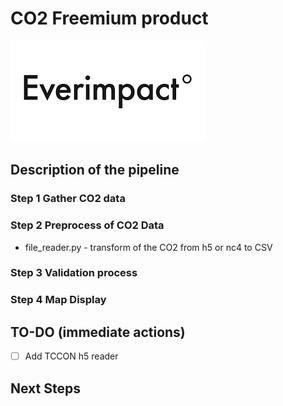 # CO2 Freemium product 
![Logo](Everimpact_logo.png)

## Description of the pipeline

### Step 1 Gather CO2 data

### Step 2 Preprocess of CO2 Data

- file_reader.py - transform of the CO2 from h5 or nc4 to CSV

### Step 3 Validation process

### Step 4 Map Display

## TO-DO (immediate actions)

- [ ] Add TCCON h5 reader

## Next Steps